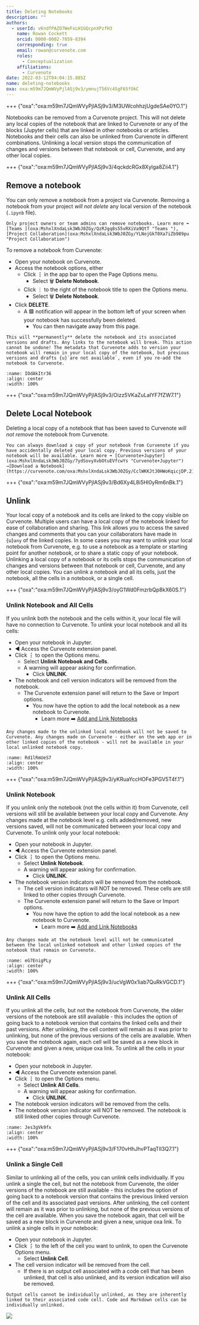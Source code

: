 ```yaml
---
title: Deleting Notebooks
description: ""
authors:
  - userId: vKndfPAZO7WeFxLH1GQcpnXPzfH3
    name: Rowan Cockett
    orcid: 0000-0002-7859-8394
    corresponding: true
    email: rowan@curvenote.com
    roles:
      - Conceptualization
    affiliations:
      - Curvenote
date: 2022-03-12T04:04:15.885Z
name: deleting-notebooks
oxa: oxa:m59m7JQmWVyPjlASj9v3/ymnujT56Vc4SgF65fOkC
---
```


+++ {"oxa":"oxa:m59m7JQmWVyPjlASj9v3/M3UWcohhzjUgdeSAe0YO.1"}

Notebooks can be removed from a Curvenote project. This will not delete any local copies of the notebook that are linked to Curvenote or any of the blocks (Jupyter cells) that are linked in other notebooks or articles. Notebooks and their cells can also be unlinked from Curvenote in different combinations. Unlinking a local version stops the communication of changes and versions between that notebook or cell, Curvenote, and any other local copies.

+++ {"oxa":"oxa:m59m7JQmWVyPjlASj9v3/4qckdcRGx8Xylga8Zii4.1"}

## Remove a notebook

You can only remove a notebook from a project via Curvenote. Removing a notebook from your project *will not delete* any local version of the notebook (`.ipynb` file).

````{warning}
Only project owners or team admins can remove notebooks. Learn more ➡️ [Teams ](oxa:MshxlXndaLsk3WbJ0ZGy/QzRJgq8s55vRXiVa9QtT "Teams "), [Project Collaboration](oxa:MshxlXndaLsk3WbJ0ZGy/YLNojGkT0Xa7iZb989pu "Project Collaboration")

````

To remove a notebook from Curvenote:

- Open your notebook on Curvenote.
- Access the notebook options, either
  - Click $\mathbf{\vdots}$ in the app bar to open the Page Options menu.
    - Select 🗑️ **Delete Notebook**.
  - Click $\vdots$ to the right of the notebook title to open the Options menu.
    - Select 🗑️ **Delete Notebook**.
- Click **DELETE**.
  - A 🟩 notification will appear in the bottom left of your screen when your notebook has successfully been deleted.
    - You can then navigate away from this page.

````{danger}
This will **permanently** delete the notebook and its associated versions and drafts. Any links to the notebook will break. This action cannot be undone! The metadata that Curvenote adds to version your notebook will remain in your local copy of the notebook, but previous versions and drafts {u}`are not available`, even if you re-add the notebook to Curvenote.

````

```{figure} images/m59m7JQmWVyPjlASj9v3-Odt8qiaTxuTUfUDRlnNr-v1.gif
:name: IOdAkItr36
:align: center
:width: 100%
```

+++ {"oxa":"oxa:m59m7JQmWVyPjlASj9v3/Oizz5VKaZuLaIYF7fZW7.1"}

## Delete Local Notebook

Deleting a local copy of a notebook that has been saved to Curvenote *will not remove* the notebook from Curvenote.

````{warning}
You can always download a copy of your notebook from Curvenote if you have accidentally deleted your local copy. Previous versions of your notebook will be available. Learn more ➡️ [Curvenote+Jupyter](oxa:MshxlXndaLsk3WbJ0ZGy/7ydSovyXvbOtuEVfcwYs "Curvenote+Jupyter") →[Download a Notebook](https://curvenote.com/oxa:MshxlXndaLsk3WbJ0ZGy/CclWKKJtJ0HWoKqicjDP.2).

````

+++ {"oxa":"oxa:m59m7JQmWVyPjlASj9v3/Bd6Xy4L8i5Hl0yRm6nBk.1"}

## Unlink

Your local copy of a notebook and its cells are linked to the copy visible on Curvenote. Multiple users can have a local copy of the notebook linked for ease of collaboration and sharing. This link allows you to access the saved changes and comments that you can your collaborators have made in {u}`any` of the linked copies. In some cases you may want to unlink your local notebook from Curvenote, e.g. to use a notebook as a template or starting point for another notebook, or to share a static copy of your notebook. Unlinking a local copy of a notebook or its cells stops the communication of changes and versions between that notebook or cell, Curvenote, and any other local copies. You can unlink a notebook and all its cells, just the notebook, all the cells in a notebook, or a single cell.

+++ {"oxa":"oxa:m59m7JQmWVyPjlASj9v3/oyG1Wd0FmzrbQp8kX60S.1"}

### Unlink Notebook and All Cells

If you unlink both the notebook and the cells within it, your local file will have no connection to Curvenote. To unlink your local notebook and all its cells:

- Open your notebook in Jupyter.
- ◀️ Access the Curvenote extension panel.
- Click $\mathbf{\vdots}$ to open the Options menu.
  - Select **Unlink Notebook and Cells**.
  - A warning will appear asking for confirmation.
    - Click **UNLINK**.
- The notebook and cell version indicators will be removed from the notebook.
  - The Curvenote extension panel will return to the Save or Import options.
    - You now have the option to add the local notebook as a new notebook to Curvenote.
      - Learn more ➡️ [Add and Link Notebooks](oxa:MshxlXndaLsk3WbJ0ZGy/5Gyc09F2UsWx8HZfDQpG "Add and Link Notebooks")

````{danger}
Any changes made to the unlinked local notebook will not be saved to Curvenote. Any changes made on Curvenote - either on the web app or in other linked copies of the notebook - will not be available in your local unlinked notebook copy.

````

```{figure} images/m59m7JQmWVyPjlASj9v3-HqHIb0e6mzkGFGFU3l8P-v1.gif
:name: Rd1lRmUeS7
:align: center
:width: 100%
```

+++ {"oxa":"oxa:m59m7JQmWVyPjlASj9v3/yKRuaYccHOFe3PGV5T4f.1"}

### Unlink Notebook

If you unlink only the notebook (not the cells within it) from Curvenote, cell versions will still be available between your local copy and Curvenote. Any changes made at the notebook level e.g. cells added/removed, new versions saved, will not be communicated between your local copy and Curvenote. To unlink only your local notebook:

- Open your notebook in Jupyter.
- ◀️ Access the Curvenote extension panel.
- Click $\mathbf{\vdots}$ to open the Options menu.
  - Select **Unlink Notebook**.
  - A warning will appear asking for confirmation.
    - Click **UNLINK**.
- The notebook version indicators will be removed from the notebook.
  - The cell version indicators will NOT be removed. These cells are still linked to other copies through Curvenote.
  - The Curvenote extension panel will return to the Save or Import options.
    - You now have the option to add the local notebook as a new notebook to Curvenote.
      - Learn more ➡️ [Add and Link Notebooks](oxa:MshxlXndaLsk3WbJ0ZGy/5Gyc09F2UsWx8HZfDQpG "Add and Link Notebooks")

````{danger}
Any changes made at the notebook level will not be communicated between the local unlinked notebook and other linked copies of the notebook that remain on Curvenote.

````

```{figure} images/m59m7JQmWVyPjlASj9v3-tCvPXvLDOASZDU78N7dE-v1.gif
:name: eG7EnigPLy
:align: center
:width: 100%
```

+++ {"oxa":"oxa:m59m7JQmWVyPjlASj9v3/ucVgW0x1iab7QuRkVGCD.1"}

### Unlink All Cells

If you unlink all the cells, but not the notebook from Curvenote, the older versions of the notebook are still available - this includes the option of going back to a notebook version that contains the linked cells and their past versions. After unlinking, the cell content will remain as it was prior to unlinking, but none of the previous versions of the cells are available. When you save the notebook again, each cell will be saved as a new block in Curvenote and given a new, unique oxa link. To unlink all the cells in your notebook:

- Open your notebook in Jupyter.
- ◀️ Access the Curvenote extension panel.
- Click $\mathbf{\vdots}$ to open the Options menu.
  - Select **Unlink All Cells**.
  - A warning will appear asking for confirmation.
    - Click **UNLINK**.
- The notebook version indicators will be removed from the cells.
- The notebook version indicator will NOT be removed. The notebook is still linked other copies through Curvenote.

```{figure} images/m59m7JQmWVyPjlASj9v3-uIYdOdamypxmf6qkCYKg-v1.gif
:name: Jes3gVk9fx
:align: center
:width: 100%
```

+++ {"oxa":"oxa:m59m7JQmWVyPjlASj9v3/F170vHhJhvPTaqTIl3Q7.1"}

### Unlink a Single Cell

Similar to unlinking all of the cells, you can unlink cells individually. If you unlink a single the cell, but not the notebook from Curvenote, the older versions of the notebook are still available - this includes the option of going back to a notebook version that contains the previous linked version of the cell and its associated past versions. After unlinking, the cell content will remain as it was prior to unlinking, but none of the previous versions of the cell are available. When you save the notebook again, that cell will be saved as a new block in Curvenote and given a new, unique oxa link. To unlink a single cells in your notebook:

- Open your notebook in Jupyter.
- Click $\mathbf{\vdots}$ to the left of the cell you want to unlink, to open the Curvenote Options menu.
  - Select **Unlink Cell**.
- The cell version indicator will be removed from the cell.
  - If there is an output cell associated with a code cell that has been unlinked, that cell is also unlinked, and its version indication will also be removed.

````{warning}
Output cells cannot be individually unlinked, as they are inherently linked to their associated code cell. Code and Markdown cells can be individually unlinked.

````

![](images/m59m7JQmWVyPjlASj9v3-qXsP9B33hzsvNg28InHD-v1.gif)

